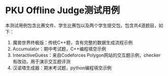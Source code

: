 # PKU Offline Judge测试用例
本测试用例包含比赛文件、学生比赛包以及两个学生提交包，包含共4道题目，如下：
1. 魔兽世界终极版：传统C++题，含有完整的数据生成流程示例
2. Accumulator：期中考试题，C++编程填空示例
3. InteractiveGuess：来自Codeforces Polygon网站的交互题示例，checker有改动，用于演示交互题评测
4. 汉诺塔生成器：期末考试题，python编程填空示例